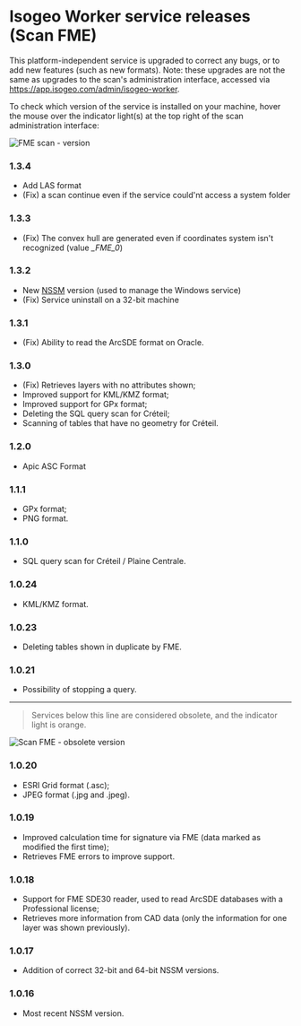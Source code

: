 # Isogeo Worker service releases (Scan FME)

This platform-independent service is upgraded to correct any bugs, or to add new features (such as new formats). Note: these upgrades are not the same as upgrades to the scan&apos;s administration interface, accessed via https://app.isogeo.com/admin/isogeo-worker.

To check which version of the service is installed on your machine, hover the mouse over the indicator light(s) at the top right of the scan administration interface:

![FME scan - version](/images/scanFME_service_version.png "Checking the service version")

### 1.3.4

* Add LAS format
* (Fix) a scan continue even if the service could&apos;nt access a system folder

### 1.3.3

* (Fix) The convex hull are generated even if coordinates system isn&apos;t recognized (value *_FME_0*)

### 1.3.2

* New [NSSM](http://nssm.cc/) version (used to manage the Windows service)
* (Fix) Service uninstall on a 32-bit machine

### 1.3.1

* (Fix) Ability to read the ArcSDE format on Oracle.

### 1.3.0

* (Fix) Retrieves layers with no attributes shown;
* Improved support for KML/KMZ format;
* Improved support for GPx format;
* Deleting the SQL query scan for Créteil;
* Scanning of tables that have no geometry for Créteil.

### 1.2.0

* Apic ASC Format

### 1.1.1

* GPx format;
* PNG format.

### 1.1.0

* SQL query scan for Créteil / Plaine Centrale.

### 1.0.24

* KML/KMZ format.

### 1.0.23

* Deleting tables shown in duplicate by FME.

### 1.0.21

* Possibility of stopping a query.

_________

> Services below this line are considered obsolete, and the indicator light is orange.

![Scan FME - obsolete version](/images/scanFME_service_version_obsolete.png "Obsolete service")

### 1.0.20

* ESRI Grid format (.asc);
* JPEG format (.jpg and .jpeg).

### 1.0.19

* Improved calculation time for signature via FME (data marked as modified the first time);
* Retrieves FME errors to improve support.

### 1.0.18

* Support for FME SDE30 reader, used to read ArcSDE databases with a Professional license;
* Retrieves more information from CAD data (only the information for one layer was shown previously).

### 1.0.17

* Addition of correct 32-bit and 64-bit NSSM versions.

### 1.0.16

* Most recent NSSM version.
